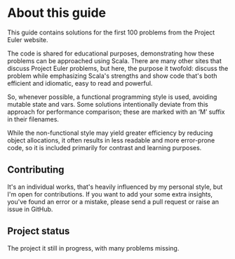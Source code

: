 # About this guide

This guide contains solutions for the first 100 problems from the Project Euler website.

The code is shared for educational purposes, demonstrating how these problems can be approached using Scala.
There are many other sites that discuss Project Euler problems, but here, the purpose it twofold:
discuss the problem while emphasizing Scala's strengths and show code that's both efficient and idiomatic,
easy to read and powerful.

So, whenever possible, a functional programming style is used, avoiding mutable state and vars. Some solutions
intentionally deviate from this approach for performance comparison;
these are marked with an ‘M’ suffix in their filenames.

While the non-functional style may yield greater efficiency by reducing object allocations, it often results in less
readable and more error-prone code, so it is included primarily for contrast and learning purposes.

## Contributing

It's an individual works, that's heavily influenced by my personal style, but I'm open for contributions.
If you want to add your some extra insights, you've found an error or a mistake, please send a pull request
or raise an issue in GitHub.

## Project status

The project it still in progress, with many problems missing.

